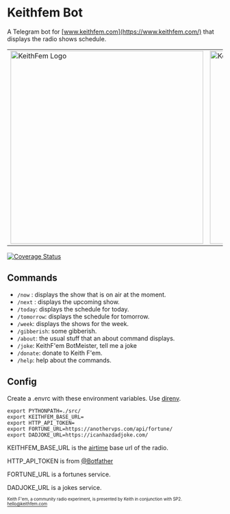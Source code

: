 # Keithfem Bot
A Telegram bot for [www.keithfem.com](https://www.keithfem.com/) that displays the radio shows schedule.

<table><tr><td>
<img src="https://user-images.githubusercontent.com/121728/206558840-153a34ee-4707-4c38-88c9-89e2d22c6132.jpg" width="450" alt="KeithFem Logo" />
</td><td>
<img src="https://user-images.githubusercontent.com/121728/206558417-2ce25cec-53f7-480a-82a7-8637dc77f555.jpeg" width="450" alt="KeithfemBotMeister Logo" />
</td></tr></table>

[![Coverage Status](https://coveralls.io/repos/github/mazzi/keithfembot/badge.svg?branch=main)](https://coveralls.io/github/mazzi/keithfembot?branch=main)

## Commands
* `/now` : displays the show that is on air at the moment.
* `/next` : displays the upcoming show.
* `/today`: displays the schedule for today.
* `/tomorrow`: displays the schedule for tomorrow.
* `/week`: displays the shows for the week.
* `/gibberish`: some gibberish.
* `/about`: the usual stuff that an about command displays.
* `/joke`: KeithF'em BotMeister, tell me a joke
* `/donate`: donate to Keith F'em.
* `/help`: help about the commands.

## Config
Create a .envrc with these environment variables. Use [direnv](https://direnv.net/).

```
export PYTHONPATH=./src/
export KEITHFEM_BASE_URL=
export HTTP_API_TOKEN=
export FORTUNE_URL=https://anothervps.com/api/fortune/
export DADJOKE_URL=https://icanhazdadjoke.com/
```

KEITHFEM_BASE_URL is the [airtime](https://www.airtime.pro/) base url of the radio.

HTTP_API_TOKEN is from [@Botfather](https://web.telegram.org/#/im?p=@BotFather)

FORTUNE_URL is a fortunes service.

DADJOKE_URL is a jokes service.


<sub><sup>Keith F'em, a community radio experiment, is presented by Keith in conjunction with SP2. hello@keithfem.com</sup></sub>
